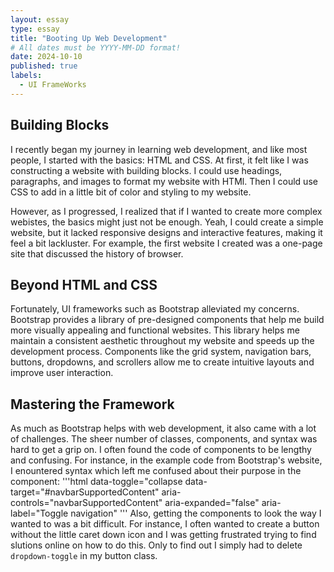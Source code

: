 ```yaml
---
layout: essay
type: essay
title: "Booting Up Web Development"
# All dates must be YYYY-MM-DD format!
date: 2024-10-10
published: true
labels:
  - UI FrameWorks
---
```


## Building Blocks
I recently began my journey in learning web development, and like most people, I started with the basics: HTML and CSS. At first, it felt like I was constructing a website with building blocks. I could use headings, paragraphs, and images to format my website with HTMl. Then I could use CSS to add in a little bit of color and styling to my website.

However, as I progressed, I realized that if I wanted to create more complex webistes, the basics might just not be enough. Yeah, I could create a simple website, but it lacked responsive designs and interactive features, making it feel a bit lackluster. For example, the first website I created was a one-page site that discussed the history of browser. 

## Beyond HTML and CSS
Fortunately, UI frameworks such as Bootstrap alleviated my concerns. Bootstrap provides a library of pre-designed components that help me build more visually appealing and functional websites. This library helps me maintain a consistent aesthetic throughout my website and speeds up the development process. Components like the grid system, navigation bars, buttons, dropdowns, and scrollers allow me to create intuitive layouts and improve user interaction.

## Mastering the Framework
As much as Bootstrap helps with web development, it also came with a lot of challenges. The sheer number of classes, components, and syntax was hard to get a grip on. I often found the code of components to be lengthy and confusing. For instance, in the example code from Bootstrap's website, I enountered syntax which left me confused about their purpose in the component: 
'''html
data-toggle="collapse
data-target="#navbarSupportedContent"
aria-controls="navbarSupportedContent"
aria-expanded="false"
aria-label="Toggle navigation" 
'''
Also, getting the components to look the way I wanted to was a bit difficult. For instance, I often wanted to create a button without the little caret down icon and I was getting frustrated trying to find slutions online on how to do this. Only to find out I simply had to delete ```dropdown-toggle```
in my button class.
